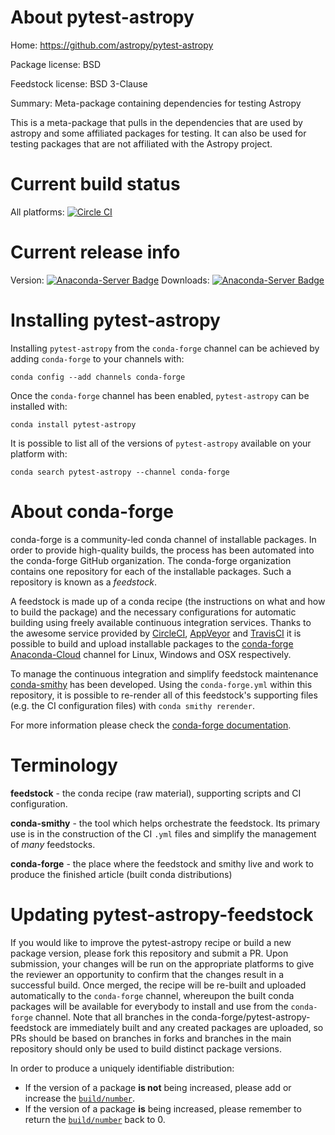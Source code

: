 About pytest-astropy
====================

Home: https://github.com/astropy/pytest-astropy

Package license: BSD

Feedstock license: BSD 3-Clause

Summary: Meta-package containing dependencies for testing Astropy

This is a meta-package that pulls in the dependencies that are used by
astropy and some affiliated packages for testing. It can also be used for
testing packages that are not affiliated with the Astropy project.


Current build status
====================

All platforms: [![Circle CI](https://circleci.com/gh/conda-forge/pytest-astropy-feedstock.svg?style=shield)](https://circleci.com/gh/conda-forge/pytest-astropy-feedstock)

Current release info
====================
Version: [![Anaconda-Server Badge](https://anaconda.org/conda-forge/pytest-astropy/badges/version.svg)](https://anaconda.org/conda-forge/pytest-astropy)
Downloads: [![Anaconda-Server Badge](https://anaconda.org/conda-forge/pytest-astropy/badges/downloads.svg)](https://anaconda.org/conda-forge/pytest-astropy)

Installing pytest-astropy
=========================

Installing `pytest-astropy` from the `conda-forge` channel can be achieved by adding `conda-forge` to your channels with:

```
conda config --add channels conda-forge
```

Once the `conda-forge` channel has been enabled, `pytest-astropy` can be installed with:

```
conda install pytest-astropy
```

It is possible to list all of the versions of `pytest-astropy` available on your platform with:

```
conda search pytest-astropy --channel conda-forge
```


About conda-forge
=================

conda-forge is a community-led conda channel of installable packages.
In order to provide high-quality builds, the process has been automated into the
conda-forge GitHub organization. The conda-forge organization contains one repository
for each of the installable packages. Such a repository is known as a *feedstock*.

A feedstock is made up of a conda recipe (the instructions on what and how to build
the package) and the necessary configurations for automatic building using freely
available continuous integration services. Thanks to the awesome service provided by
[CircleCI](https://circleci.com/), [AppVeyor](http://www.appveyor.com/)
and [TravisCI](https://travis-ci.org/) it is possible to build and upload installable
packages to the [conda-forge](https://anaconda.org/conda-forge)
[Anaconda-Cloud](http://docs.anaconda.org/) channel for Linux, Windows and OSX respectively.

To manage the continuous integration and simplify feedstock maintenance
[conda-smithy](http://github.com/conda-forge/conda-smithy) has been developed.
Using the ``conda-forge.yml`` within this repository, it is possible to re-render all of
this feedstock's supporting files (e.g. the CI configuration files) with ``conda smithy rerender``.

For more information please check the [conda-forge documentation](https://conda-forge.org/docs/).

Terminology
===========

**feedstock** - the conda recipe (raw material), supporting scripts and CI configuration.

**conda-smithy** - the tool which helps orchestrate the feedstock.
                   Its primary use is in the construction of the CI ``.yml`` files
                   and simplify the management of *many* feedstocks.

**conda-forge** - the place where the feedstock and smithy live and work to
                  produce the finished article (built conda distributions)


Updating pytest-astropy-feedstock
=================================

If you would like to improve the pytest-astropy recipe or build a new
package version, please fork this repository and submit a PR. Upon submission,
your changes will be run on the appropriate platforms to give the reviewer an
opportunity to confirm that the changes result in a successful build. Once
merged, the recipe will be re-built and uploaded automatically to the
`conda-forge` channel, whereupon the built conda packages will be available for
everybody to install and use from the `conda-forge` channel.
Note that all branches in the conda-forge/pytest-astropy-feedstock are
immediately built and any created packages are uploaded, so PRs should be based
on branches in forks and branches in the main repository should only be used to
build distinct package versions.

In order to produce a uniquely identifiable distribution:
 * If the version of a package **is not** being increased, please add or increase
   the [``build/number``](http://conda.pydata.org/docs/building/meta-yaml.html#build-number-and-string).
 * If the version of a package **is** being increased, please remember to return
   the [``build/number``](http://conda.pydata.org/docs/building/meta-yaml.html#build-number-and-string)
   back to 0.